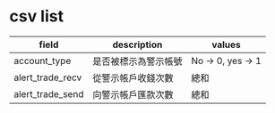 # csv list
| field | description | values |
| --- | --- | --- |
| account_type | 是否被標示為警示帳號 | No -> 0, yes -> 1 |
| alert_trade_recv | 從警示帳戶收錢次數 | 總和 |
| alert_trade_send | 向警示帳戶匯款次數 | 總和 |

